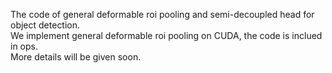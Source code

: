 The code of general deformable roi pooling and semi-decoupled head for object detection.  
We implement general deformable roi pooling on CUDA, the code is inclued in ops.  
More details will be given soon.  
